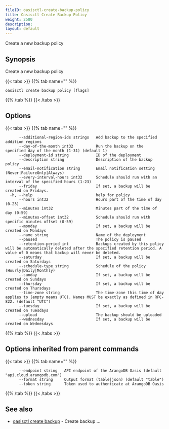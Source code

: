 ```yaml
---
fileID: oasisctl-create-backup-policy
title: Oasisctl Create Backup Policy
weight: 2580
description: 
layout: default
---
```

Create a new backup policy

## Synopsis

Create a new backup policy

{{< tabs >}}
{{% tab name="" %}}
```
oasisctl create backup policy [flags]
```
{{% /tab %}}
{{< /tabs >}}

## Options

{{< tabs >}}
{{% tab name="" %}}
```
      --additional-region-ids strings   Add backup to the specified addition regions
      --day-of-the-month int32          Run the backup on the specified day of the month (1-31) (default 1)
      --deployment-id string            ID of the deployment
      --description string              Description of the backup policy
      --email-notification string       Email notification setting (Never|FailureOnly|Always)
      --every-interval-hours int32      Schedule should run with an interval of the specified hours (1-23)
      --friday                          If set, a backup will be created on Fridays.
  -h, --help                            help for policy
      --hours int32                     Hours part of the time of day (0-23)
      --minutes int32                   Minutes part of the time of day (0-59)
      --minutes-offset int32            Schedule should run with specific minutes offset (0-59)
      --monday                          If set, a backup will be created on Mondays
      --name string                     Name of the deployment
      --paused                          The policy is paused
      --retention-period int            Backups created by this policy will be automatically deleted after the specified retention period. A value of 0 means that backup will never be deleted.
      --saturday                        If set, a backup will be created on Saturdays
      --schedule-type string            Schedule of the policy (Hourly|Daily|Monthly)
      --sunday                          If set, a backup will be created on Sundays
      --thursday                        If set, a backup will be created on Thursdays
      --time-zone string                The time-zone this time of day applies to (empty means UTC). Names MUST be exactly as defined in RFC-822. (default "UTC")
      --tuesday                         If set, a backup will be created on Tuesdays
      --upload                          The backup should be uploaded
      --wednesday                       If set, a backup will be created on Wednesdays
```
{{% /tab %}}
{{< /tabs >}}

## Options inherited from parent commands

{{< tabs >}}
{{% tab name="" %}}
```
      --endpoint string   API endpoint of the ArangoDB Oasis (default "api.cloud.arangodb.com")
      --format string     Output format (table|json) (default "table")
      --token string      Token used to authenticate at ArangoDB Oasis
```
{{% /tab %}}
{{< /tabs >}}

## See also

* [oasisctl create backup](oasisctl-create-backup)	 - Create backup ...

